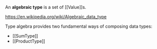 An **algebraic type** is a set of [[Value]]s.

https://en.wikipedia.org/wiki/Algebraic_data_type

Type algebra provides two fundamental ways of composing data types:

- [[SumType]]
- [[ProductType]]
